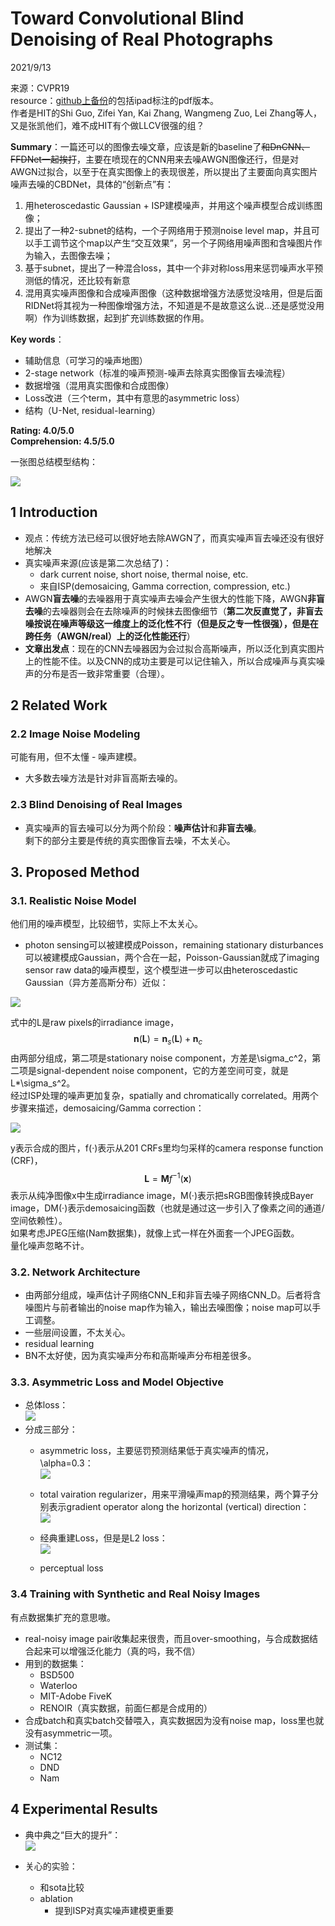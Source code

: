 # Toward Convolutional Blind Denoising of Real Photographs  

2021/9/13  

来源：CVPR19  
resource：[github上备份](https://github.com/YouCaiJun98/YouCaiJun98.github.io/blob/master/articles/CV/Denoising/CBDNet.pdf)的包括ipad标注的pdf版本。  
作者是HIT的Shi Guo, Zifei Yan, Kai Zhang, Wangmeng Zuo, Lei Zhang等人，又是张凯他们，难不成HIT有个做LLCV很强的组？  

**Summary**：一篇还可以的图像去噪文章，应该是新的baseline了~~和DnCNN、FFDNet一起挨打~~，主要在喷现在的CNN用来去噪AWGN图像还行，但是对AWGN过拟合，以至于在真实图像上的表现很差，所以提出了主要面向真实图片噪声去噪的CBDNet，具体的“创新点”有：
1. 用heteroscedastic Gaussian + ISP建模噪声，并用这个噪声模型合成训练图像；
2. 提出了一种2-subnet的结构，一个子网络用于预测noise level map，并且可以手工调节这个map以产生“交互效果”，另一个子网络用噪声图和含噪图片作为输入，去图像去噪；
3. 基于subnet，提出了一种混合loss，其中一个非对称loss用来惩罚噪声水平预测低的情况，还比较有新意
4. 混用真实噪声图像和合成噪声图像（这种数据增强方法感觉没啥用，但是后面RIDNet将其视为一种图像增强方法，不知道是不是故意这么说...还是感觉没用啊）作为训练数据，起到扩充训练数据的作用。  

**Key words**：
* 辅助信息（可学习的噪声地图）
* 2-stage network（标准的噪声预测-噪声去除真实图像盲去噪流程）
* 数据增强（混用真实图像和合成图像）
* Loss改进（三个term，其中有意思的asymmetric loss）     
* 结构（U-Net, residual-learning）

**Rating: 4.0/5.0**  
**Comprehension: 4.5/5.0**  

一张图总结模型结构：  

![](https://raw.githubusercontent.com/YouCaiJun98/MyPicBed/main/imgs/202109130001.jpg)  

## 1 Introduction  
* 观点：传统方法已经可以很好地去除AWGN了，而真实噪声盲去噪还没有很好地解决  
* 真实噪声来源(应该是第二次总结了)：  
    * dark current noise, short noise, thermal noise, etc.  
    * 来自ISP(demosaicing, Gamma correction, compression, etc.)  
* AWGN**盲去噪**的去噪器用于真实噪声去噪会产生很大的性能下降，AWGN**非盲去噪**的去噪器则会在去除噪声的时候抹去图像细节（**第二次反直觉了，非盲去噪按说在噪声等级这一维度上的泛化性不行（但是反之专一性很强），但是在跨任务（AWGN/real）上的泛化性能还行**）  
* **文章出发点**：现在的CNN去噪器因为会过拟合高斯噪声，所以泛化到真实图片上的性能不佳。以及CNN的成功主要是可以记住输入，所以合成噪声与真实噪声的分布是否一致非常重要（合理）。  

## 2 Related Work  
### 2.2 Image Noise Modeling  
可能有用，但不太懂 - 噪声建模。  
* 大多数去噪方法是针对非盲高斯去噪的。  

### 2.3 Blind Denoising of Real Images  
* 真实噪声的盲去噪可以分为两个阶段：**噪声估计**和**非盲去噪**。  
剩下的部分主要是传统的真实图像盲去噪，不太关心。  

## 3. Proposed Method  
### 3.1. Realistic Noise Model  
他们用的噪声模型，比较细节，实际上不太关心。  
* photon sensing可以被建模成Poisson，remaining stationary disturbances可以被建模成Gaussian，两个合在一起，Poisson-Gaussian就成了imaging sensor raw data的噪声模型，这个模型进一步可以由heteroscedastic Gaussian（异方差高斯分布）近似：  

![](https://raw.githubusercontent.com/YouCaiJun98/MyPicBed/main/imgs/202109130002.png)  

式中的L是raw pixels的irradiance image，$$\mathbf{n}(\mathbf{L})=\mathbf{n}_s(\mathbf{L})+\mathbf{n}_c$$由两部分组成，第二项是stationary noise component，方差是\sigma_c^2，第二项是signal-dependent noise component，它的方差空间可变，就是L*\sigma_s^2。  
经过ISP处理的噪声更加复杂，spatially and chromatically correlated。用两个步骤来描述，demosaicing/Gamma correction：  

![](https://raw.githubusercontent.com/YouCaiJun98/MyPicBed/main/imgs/202109130003.png)  

y表示合成的图片，f(·)表示从201 CRFs里均匀采样的camera response function (CRF)，$$\mathbf{L}=\mathbf{M}f^{-1}(\mathbf{x})$$表示从纯净图像x中生成irradiance image，M(·)表示把sRGB图像转换成Bayer image，DM(·)表示demosaicing函数（也就是通过这一步引入了像素之间的通道/空间依赖性）。  
如果考虑JPEG压缩(Nam数据集)，就像上式一样在外面套一个JPEG函数。  
量化噪声忽略不计。  

### 3.2. Network Architecture  
* 由两部分组成，噪声估计子网络CNN_E和非盲去噪子网络CNN_D。后者将含噪图片与前者输出的noise map作为输入，输出去噪图像；noise map可以手工调整。  
* 一些层间设置，不太关心。  
* residual learning  
* BN不太好使，因为真实噪声分布和高斯噪声分布相差很多。  

### 3.3. Asymmetric Loss and Model Objective  
* 总体loss：  
    ![](https://raw.githubusercontent.com/YouCaiJun98/MyPicBed/main/imgs/202109130004.png)  
* 分成三部分：  
    * asymmetric loss，主要惩罚预测结果低于真实噪声的情况，\alpha=0.3：  
        ![](https://raw.githubusercontent.com/YouCaiJun98/MyPicBed/main/imgs/202109130005.png)  

    * total vairation regularizer，用来平滑噪声map的预测结果，两个算子分别表示gradient operator along the horizontal (vertical) direction：  
        ![](https://raw.githubusercontent.com/YouCaiJun98/MyPicBed/main/imgs/202109130006.png)  
    
    * 经典重建Loss，但是是L2 loss：  
        ![](https://raw.githubusercontent.com/YouCaiJun98/MyPicBed/main/imgs/202109130007.png)  
    
    * perceptual loss  

### 3.4 Training with Synthetic and Real Noisy Images  
有点数据集扩充的意思嗷。  
* real-noisy image pair收集起来很贵，而且over-smoothing，与合成数据结合起来可以增强泛化能力（真的吗，我不信）  
* 用到的数据集：  
    * BSD500  
    * Waterloo  
    * MIT-Adobe FiveK  
    * RENOIR（真实数据，前面仨都是合成用的）  
* 合成batch和真实batch交替喂入，真实数据因为没有noise map，loss里也就没有asymmetric一项。  
* 测试集：  
    * NC12  
    * DND  
    * Nam  

## 4 Experimental Results  
* 典中典之“巨大的提升”：  
![](https://raw.githubusercontent.com/YouCaiJun98/MyPicBed/main/imgs/202109130008.png)  

* 关心的实验：  
    * 和sota比较  
    * ablation  
        * 提到ISP对真实噪声建模更重要  




